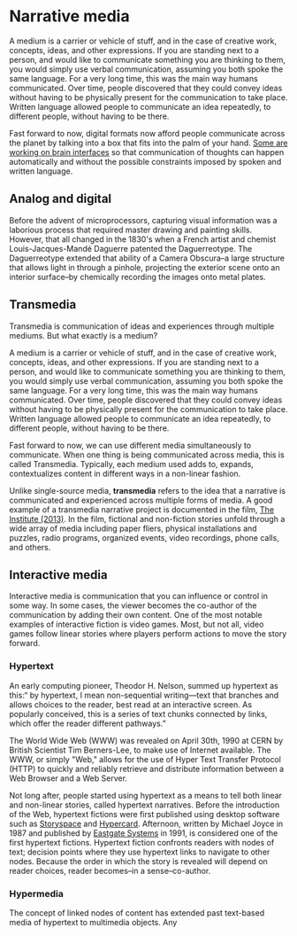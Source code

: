 # Narrative media

A medium is a carrier or vehicle of stuff, and in the case of creative work, concepts, ideas, and other expressions. If you are standing next to a person, and would like to communicate something you are thinking to them, you would simply use verbal communication, assuming you both spoke the same language. For a very long time, this was the main way humans communicated. Over time, people discovered that they could convey ideas without having to be physically present for the communication to take place. Written language allowed people to communicate an idea repeatedly, to different people, without having to be there.

Fast forward to now, digital formats now afford people communicate across the planet by talking into a box that fits into the palm of your hand. [Some are working on brain interfaces](http://waitbutwhy.com/2017/04/neuralink.html) so that communication of thoughts can happen automatically and without the possible constraints imposed by spoken and written language.

## Analog and digital

Before the advent of microprocessors, capturing visual information was a laborious process that required master drawing and painting skills. However, that all changed in the 1830's when a French artist and chemist Louis-Jacques-Mandé Daguerre patented the Daguerreotype. The Daguerreotype extended that ability of a Camera Obscura–a large structure that allows light in through a pinhole, projecting the exterior scene onto an interior surface–by chemically recording the images onto metal plates.

## Transmedia

Transmedia is communication of ideas and experiences through multiple mediums. But what exactly is a medium?

A medium is a carrier or vehicle of stuff, and in the case of creative work, concepts, ideas, and other expressions. If you are standing next to a person, and would like to communicate something you are thinking to them, you would simply use verbal communication, assuming you both spoke the same language. For a very long time, this was the main way humans communicated. Over time, people discovered that they could convey ideas without having to be physically present for the communication to take place. Written language allowed people to communicate an idea repeatedly, to different people, without having to be there.

Fast forward to now, we can use different media simultaneously to communicate. When one thing is being communicated across media, this is called Transmedia. Typically, each medium used adds to, expands, contextualizes content in different ways in a non-linear fashion.

Unlike single-source media, **transmedia** refers to the idea that a narrative is communicated and experienced across multiple forms of media. A good example of a transmedia narrative project is documented in the film, [The Institute \(2013\)](http://www.theinstitutemovie.com). In the film, fictional and non-fiction stories unfold through a wide array of media including paper fliers, physical installations and puzzles, radio programs, organized events, video recordings, phone calls, and others.

## Interactive media

Interactive media is communication that you can influence or control in some way. In some cases, the viewer becomes the co-author of the communication by adding their own content. One of the most notable examples of interactive fiction is video games. Most, but not all, video games follow linear stories where players perform actions to move the story forward.

### Hypertext

An early computing pioneer, Theodor H. Nelson, summed up hypertext as this:“ by hypertext, I mean non-sequential writing—text that branches and allows choices to the reader, best read at an interactive screen. As popularly conceived, this is a series of text chunks connected by links, which offer the reader different pathways.”

The World Wide Web \(WWW\) was revealed on April 30th, 1990 at CERN by British Scientist Tim Berners-Lee, to make use of Internet available. The WWW, or simply "Web," allows for the use of Hyper Text Transfer Protocol \(HTTP\) to quickly and reliably retrieve and distribute information between a Web Browser and a Web Server.

Not long after, people started using hypertext as a means to tell both linear and non-linear stories, called hypertext narratives. Before the introduction of the Web, hypertext fictions were first published using desktop software such as [Storyspace](http://www.eastgate.com/storyspace/) and [Hypercard](http://hypercard.org/). Afternoon, written by Michael Joyce in 1987 and published by [Eastgate Systems](http://www.eastgate.com/) in 1991, is considered one of the first hypertext fictions. Hypertext fiction confronts readers with nodes of text; decision points where they use hypertext links to navigate to other nodes. Because the order in which the story is revealed will depend on reader choices, reader becomes–in a sense–co-author. 

### Hypermedia

The concept of linked nodes of content has extended past text-based media of hypertext to multimedia objects. Any 


